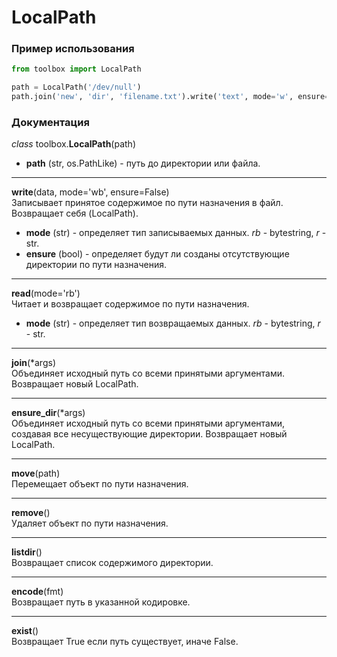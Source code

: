 # LocalPath

### Пример использования

```python
from toolbox import LocalPath

path = LocalPath('/dev/null')
path.join('new', 'dir', 'filename.txt').write('text', mode='w', ensure=True)
```

### Документация

_class_ toolbox.**LocalPath**(path)
* **path** (str, os.PathLike) - путь до директории или файла.

---

**write**(data, mode='wb', ensure=False)  
Записывает принятое содержимое по пути назначения в файл. Возвращает себя (LocalPath).
* **mode** (str) - определяет тип записываемых данных. _rb_ - bytestring, _r_ - str.
* **ensure** (bool) - определяет будут ли созданы отсутствующие директории по пути назначения.

---

**read**(mode='rb')  
Читает и возвращает содержимое по пути назначения.
* **mode** (str) - определяет тип возвращаемых данных. _rb_ - bytestring, _r_ - str.

---

**join**(*args)  
Объединяет исходный путь со всеми принятыми аргументами. Возвращает новый LocalPath.

---

**ensure_dir**(*args)  
Объединяет исходный путь со всеми принятыми аргументами, создавая все несуществующие директории. Возвращает новый LocalPath.

---

**move**(path)  
Перемещает объект по пути назначения.

---

**remove**()  
Удаляет объект по пути назначения.

---

**listdir**()  
Возвращает список содержимого директории.

---

**encode**(fmt)  
Возвращает путь в указанной кодировке.

---

**exist**()  
Возвращает True если путь существует, иначе False.
